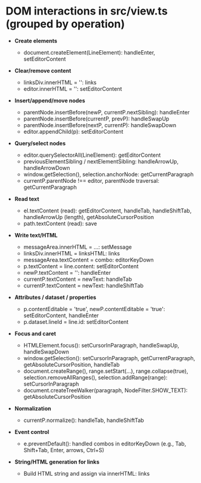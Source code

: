# DOM interactions in src/view.ts (grouped by operation)

- **Create elements**
  - document.createElement(LineElement): handleEnter, setEditorContent

- **Clear/remove content**
  - linksDiv.innerHTML = '': links
  - editor.innerHTML = '': setEditorContent

- **Insert/append/move nodes**
  - parentNode.insertBefore(newP, currentP.nextSibling): handleEnter
  - parentNode.insertBefore(currentP, prevP): handleSwapUp
  - parentNode.insertBefore(nextP, currentP): handleSwapDown
  - editor.appendChild(p): setEditorContent

- **Query/select nodes**
  - editor.querySelectorAll(LineElement): getEditorContent
  - previousElementSibling / nextElementSibling: handleArrowUp, handleArrowDown
  - window.getSelection(), selection.anchorNode: getCurrentParagraph
  - currentP.parentNode !== editor, parentNode traversal: getCurrentParagraph

- **Read text**
  - el.textContent (read): getEditorContent, handleTab, handleShiftTab, handleArrowUp (length), getAbsoluteCursorPosition
  - path.textContent (read): save

- **Write text/HTML**
  - messageArea.innerHTML = ...: setMessage
  - linksDiv.innerHTML = linksHTML: links
  - messageArea.textContent = combo: editorKeyDown
  - p.textContent = line.content: setEditorContent
  - newP.textContent = '': handleEnter
  - currentP.textContent = newText: handleTab
  - currentP.textContent = newText: handleShiftTab

- **Attributes / dataset / properties**
  - p.contentEditable = 'true', newP.contentEditable = 'true': setEditorContent, handleEnter
  - p.dataset.lineId = line.id: setEditorContent

- **Focus and caret**
  - HTMLElement.focus(): setCursorInParagraph, handleSwapUp, handleSwapDown
  - window.getSelection(): setCursorInParagraph, getCurrentParagraph, getAbsoluteCursorPosition, handleTab
  - document.createRange(), range.setStart(...), range.collapse(true), selection.removeAllRanges(), selection.addRange(range): setCursorInParagraph
  - document.createTreeWalker(paragraph, NodeFilter.SHOW_TEXT): getAbsoluteCursorPosition

- **Normalization**
  - currentP.normalize(): handleTab, handleShiftTab

- **Event control**
  - e.preventDefault(): handled combos in editorKeyDown (e.g., Tab, Shift+Tab, Enter, arrows, Ctrl+S)

- **String/HTML generation for links**
  - Build <a> HTML string and assign via innerHTML: links